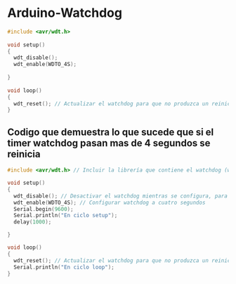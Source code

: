 # Arduino-Watchdog

```c++
#include <avr/wdt.h>
 
void setup()
{
  wdt_disable(); 
  wdt_enable(WDTO_4S);
                       
}
 
void loop()
{
  wdt_reset(); // Actualizar el watchdog para que no produzca un reinicio
}
```


## Codigo que demuestra lo que sucede que si el timer watchdog pasan mas de 4 segundos se reinicia
```c++
#include <avr/wdt.h> // Incluir la librería que contiene el watchdog (wdt.h)

void setup()
{
  wdt_disable(); // Desactivar el watchdog mientras se configura, para que no se resetee
  wdt_enable(WDTO_4S); // Configurar watchdog a cuatro segundos
  Serial.begin(9600);
  Serial.println("En ciclo setup");
  delay(1000);

}

void loop()
{
  wdt_reset(); // Actualizar el watchdog para que no produzca un reinicio
  Serial.println("En ciclo loop");
}
```
